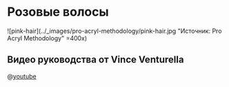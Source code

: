 # Розовые волосы

![pink-hair](../_images/pro-acryl-methodology/pink-hair.jpg "Источник: Pro Acryl Methodology" =400x)

## Видео руководства от Vince Venturella

@[youtube](https://youtu.be/JG5U1uaVMzM?si=iTBiCwKaqy-APUbZ)
